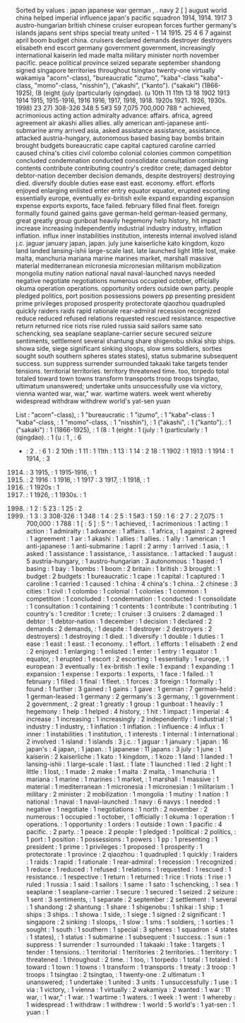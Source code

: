 Sorted by values :
japan japanese war german , . navy 2 [ ] august world china helped imperial influence japan's pacific squadron 1914, 1914. 1917 3 austro-hungarian british chinese cruiser european forces further germany's islands japans sent ships special treaty united - 1 14 1915. 25 4 6 7 against april boom budget china. cruisers declared demands destroyer destroyers elisabeth end escort germany government government, increasingly international kaiserin led made malta military minister north november pacific. peace political province seized separate september shandong signed singapore territories throughout tsingtao twenty-one virtually wakamiya "acorn"-class), "bureaucratic "izumo", "kaba"-class "kaba"-class, "momo"-class, "nisshin"), ("akashi", ("kanto"). ("sakaki") (1866-1925), (8 (eight (july (particularly (qingdao). (u 10th 11 11th 13 18 1902 1913 1914 1915, 1915-1916, 1916 1916, 1917, 1918, 1918. 1920s 1921. 1926, 1930s. 1998) 23 27) 308-326 348 5 5#3 59 7,075 700,000 788 ^ achieved, acrimonious acting action admiralty advance: affairs. africa, agreed agreement air akashi allies allies. ally american anti-japanese anti-submarine army arrived asia, asked assistance assistance, assistance. attacked austria-hungary, autonomous based basing bay bombs britain brought budgets bureaucratic cape capital captured caroline carried caused china's cities civil colombo colonial colonies common competition concluded condemnation conducted consolidate consultation containing contents contribute contributing country's creditor crete; damaged debtor debtor-nation december decision demands, despite destroyers) destroying died. diversify double duties ease east east. economy. effort. efforts enjoyed enlarging enlisted enter entry equator equator, erupted escorting essentially europe, eventually ex-british exile expand expanding expansion expense exports exports, face failed. february filled final fleet. foreign formally found gained gains gave german-held german-leased germany, great greatly group gunboat heavily hegemony help history, hit impact increase increasing independently industrial industry industry, inflation inflation. influx inner instabilities institution, interests internal involved island j.c. jaguar january japan, japan. july june kaiserliche kato kingdom, kozo land landed lansing-ishii large-scale last. late launched light little lost, make malta, manchuria mariana marine marines market, marshall massive material mediterranean micronesia micronesian militarism mobilization mongolia mutiny nation national naval naval-launched navys needed negative negotiate negotiations numerous occupied october, officially okuma operation operations. opportunity orders outside own party. people pledged politics, port position possessions powers pp presenting president prime privileges proposed prosperity protectorate qiaozhou quadrupled quickly raiders raids rapid rationale rear-admiral recession recognized reduce reduced refused relations requested rescued resistance. respective return returned rice riots rise ruled russia said sailors same sato schencking, sea seaplane seaplane-carrier secure secured seizure sentiments, settlement several shantung share shigenobu shikai ship ships. showa side, siege significant sinking sloops, slow sms soldiers, sorties sought south southern spheres states states), status submarine subsequent success. sun suppress surrender surrounded takaaki take targets tender tensions. territorial territories. territory threatened time. too, torpedo total totaled toward town towns transform transports troop troops tsingtao, ultimatum unanswered; undertake units unsuccessfully use via victory, vienna wanted war, war," war. wartime waters. week went whereby widespread withdraw withdrew world's yat-sen yuan 

List :
"acorn"-class), : 1
"bureaucratic : 1
"izumo", : 1
"kaba"-class : 1
"kaba"-class, : 1
"momo"-class, : 1
"nisshin"), : 1
("akashi", : 1
("kanto"). : 1
("sakaki") : 1
(1866-1925), : 1
(8 : 1
(eight : 1
(july : 1
(particularly : 1
(qingdao). : 1
(u : 1
, : 6
- : 2
. : 6
1 : 2
10th : 1
11 : 1
11th : 1
13 : 1
14 : 2
18 : 1
1902 : 1
1913 : 1
1914 : 1
1914, : 3
1914. : 3
1915, : 1
1915-1916, : 1
1915. : 2
1916 : 1
1916, : 1
1917 : 3
1917, : 1
1918, : 1
1918. : 1
1920s : 1
1921. : 1
1926, : 1
1930s. : 1
1998) : 1
2 : 5
23 : 1
25 : 2
27) : 1
3 : 3
308-326 : 1
348 : 1
4 : 2
5 : 1
5#3 : 1
59 : 1
6 : 2
7 : 2
7,075 : 1
700,000 : 1
788 : 1
[ : 5
] : 5
^ : 1
achieved, : 1
acrimonious : 1
acting : 1
action : 1
admiralty : 1
advance: : 1
affairs. : 1
africa, : 1
against : 2
agreed : 1
agreement : 1
air : 1
akashi : 1
allies : 1
allies. : 1
ally : 1
american : 1
anti-japanese : 1
anti-submarine : 1
april : 2
army : 1
arrived : 1
asia, : 1
asked : 1
assistance : 1
assistance, : 1
assistance. : 1
attacked : 1
august : 5
austria-hungary, : 1
austro-hungarian : 3
autonomous : 1
based : 1
basing : 1
bay : 1
bombs : 1
boom : 2
britain : 1
british : 3
brought : 1
budget : 2
budgets : 1
bureaucratic : 1
cape : 1
capital : 1
captured : 1
caroline : 1
carried : 1
caused : 1
china : 4
china's : 1
china. : 2
chinese : 3
cities : 1
civil : 1
colombo : 1
colonial : 1
colonies : 1
common : 1
competition : 1
concluded : 1
condemnation : 1
conducted : 1
consolidate : 1
consultation : 1
containing : 1
contents : 1
contribute : 1
contributing : 1
country's : 1
creditor : 1
crete; : 1
cruiser : 3
cruisers : 2
damaged : 1
debtor : 1
debtor-nation : 1
december : 1
decision : 1
declared : 2
demands : 2
demands, : 1
despite : 1
destroyer : 2
destroyers : 2
destroyers) : 1
destroying : 1
died. : 1
diversify : 1
double : 1
duties : 1
ease : 1
east : 1
east. : 1
economy. : 1
effort. : 1
efforts : 1
elisabeth : 2
end : 2
enjoyed : 1
enlarging : 1
enlisted : 1
enter : 1
entry : 1
equator : 1
equator, : 1
erupted : 1
escort : 2
escorting : 1
essentially : 1
europe, : 1
european : 3
eventually : 1
ex-british : 1
exile : 1
expand : 1
expanding : 1
expansion : 1
expense : 1
exports : 1
exports, : 1
face : 1
failed. : 1
february : 1
filled : 1
final : 1
fleet. : 1
forces : 3
foreign : 1
formally : 1
found : 1
further : 3
gained : 1
gains : 1
gave : 1
german : 7
german-held : 1
german-leased : 1
germany : 2
germany's : 3
germany, : 1
government : 2
government, : 2
great : 1
greatly : 1
group : 1
gunboat : 1
heavily : 1
hegemony : 1
help : 1
helped : 4
history, : 1
hit : 1
impact : 1
imperial : 4
increase : 1
increasing : 1
increasingly : 2
independently : 1
industrial : 1
industry : 1
industry, : 1
inflation : 1
inflation. : 1
influence : 4
influx : 1
inner : 1
instabilities : 1
institution, : 1
interests : 1
internal : 1
international : 2
involved : 1
island : 1
islands : 3
j.c. : 1
jaguar : 1
january : 1
japan : 16
japan's : 4
japan, : 1
japan. : 1
japanese : 11
japans : 3
july : 1
june : 1
kaiserin : 2
kaiserliche : 1
kato : 1
kingdom, : 1
kozo : 1
land : 1
landed : 1
lansing-ishii : 1
large-scale : 1
last. : 1
late : 1
launched : 1
led : 2
light : 1
little : 1
lost, : 1
made : 2
make : 1
malta : 2
malta, : 1
manchuria : 1
mariana : 1
marine : 1
marines : 1
market, : 1
marshall : 1
massive : 1
material : 1
mediterranean : 1
micronesia : 1
micronesian : 1
militarism : 1
military : 2
minister : 2
mobilization : 1
mongolia : 1
mutiny : 1
nation : 1
national : 1
naval : 1
naval-launched : 1
navy : 6
navys : 1
needed : 1
negative : 1
negotiate : 1
negotiations : 1
north : 2
november : 2
numerous : 1
occupied : 1
october, : 1
officially : 1
okuma : 1
operation : 1
operations. : 1
opportunity : 1
orders : 1
outside : 1
own : 1
pacific : 4
pacific. : 2
party. : 1
peace : 2
people : 1
pledged : 1
political : 2
politics, : 1
port : 1
position : 1
possessions : 1
powers : 1
pp : 1
presenting : 1
president : 1
prime : 1
privileges : 1
proposed : 1
prosperity : 1
protectorate : 1
province : 2
qiaozhou : 1
quadrupled : 1
quickly : 1
raiders : 1
raids : 1
rapid : 1
rationale : 1
rear-admiral : 1
recession : 1
recognized : 1
reduce : 1
reduced : 1
refused : 1
relations : 1
requested : 1
rescued : 1
resistance. : 1
respective : 1
return : 1
returned : 1
rice : 1
riots : 1
rise : 1
ruled : 1
russia : 1
said : 1
sailors : 1
same : 1
sato : 1
schencking, : 1
sea : 1
seaplane : 1
seaplane-carrier : 1
secure : 1
secured : 1
seized : 2
seizure : 1
sent : 3
sentiments, : 1
separate : 2
september : 2
settlement : 1
several : 1
shandong : 2
shantung : 1
share : 1
shigenobu : 1
shikai : 1
ship : 1
ships : 3
ships. : 1
showa : 1
side, : 1
siege : 1
signed : 2
significant : 1
singapore : 2
sinking : 1
sloops, : 1
slow : 1
sms : 1
soldiers, : 1
sorties : 1
sought : 1
south : 1
southern : 1
special : 3
spheres : 1
squadron : 4
states : 1
states), : 1
status : 1
submarine : 1
subsequent : 1
success. : 1
sun : 1
suppress : 1
surrender : 1
surrounded : 1
takaaki : 1
take : 1
targets : 1
tender : 1
tensions. : 1
territorial : 1
territories : 2
territories. : 1
territory : 1
threatened : 1
throughout : 2
time. : 1
too, : 1
torpedo : 1
total : 1
totaled : 1
toward : 1
town : 1
towns : 1
transform : 1
transports : 1
treaty : 3
troop : 1
troops : 1
tsingtao : 2
tsingtao, : 1
twenty-one : 2
ultimatum : 1
unanswered; : 1
undertake : 1
united : 3
units : 1
unsuccessfully : 1
use : 1
via : 1
victory, : 1
vienna : 1
virtually : 2
wakamiya : 2
wanted : 1
war : 11
war, : 1
war," : 1
war. : 1
wartime : 1
waters. : 1
week : 1
went : 1
whereby : 1
widespread : 1
withdraw : 1
withdrew : 1
world : 5
world's : 1
yat-sen : 1
yuan : 1
